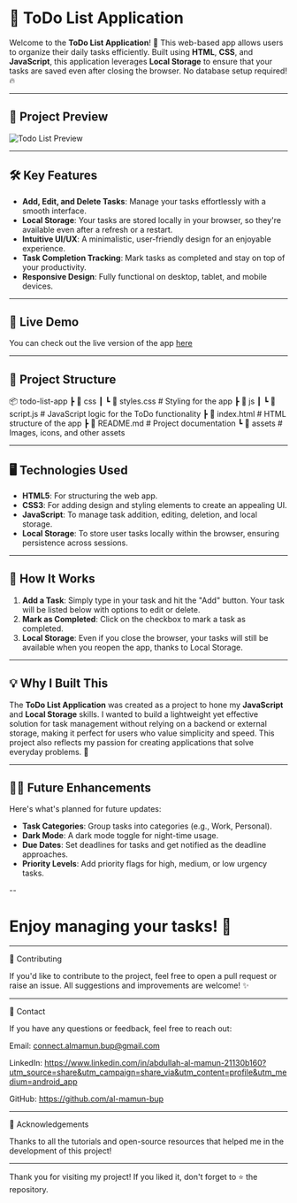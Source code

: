 # 🌟 ToDo List Application

Welcome to the **ToDo List Application**! 🚀 This web-based app allows users to organize their daily tasks efficiently. Built using **HTML**, **CSS**, and **JavaScript**, this application leverages **Local Storage** to ensure that your tasks are saved even after closing the browser. No database setup required! 🔥

---

## 📸 Project Preview

![Todo List Preview](https://al-mamun-bup.github.io/Todo-List-Project/)

---

## 🛠️ Key Features

- **Add, Edit, and Delete Tasks**: Manage your tasks effortlessly with a smooth interface.
- **Local Storage**: Your tasks are stored locally in your browser, so they're available even after a refresh or a restart.
- **Intuitive UI/UX**: A minimalistic, user-friendly design for an enjoyable experience.
- **Task Completion Tracking**: Mark tasks as completed and stay on top of your productivity.
- **Responsive Design**: Fully functional on desktop, tablet, and mobile devices.

---

## 🚀 Live Demo

You can check out the live version of the app [here](https://al-mamun-bup.github.io/Todo-List-Project/)

---

## 📂 Project Structure

📦 todo-list-app ┣ 📂 css ┃ ┗ 📜 styles.css        # Styling for the app ┣ 📂 js ┃ ┗ 📜 script.js         # JavaScript logic for the ToDo functionality ┣ 📜 index.html          # HTML structure of the app ┣ 📜 README.md           # Project documentation ┗ 📂 assets              # Images, icons, and other assets

---

## 🖥️ Technologies Used

- **HTML5**: For structuring the web app.
- **CSS3**: For adding design and styling elements to create an appealing UI.
- **JavaScript**: To manage task addition, editing, deletion, and local storage.
- **Local Storage**: To store user tasks locally within the browser, ensuring persistence across sessions.

---

## 🎯 How It Works

1. **Add a Task**: Simply type in your task and hit the "Add" button. Your task will be listed below with options to edit or delete.
2. **Mark as Completed**: Click on the checkbox to mark a task as completed. 
3. **Local Storage**: Even if you close the browser, your tasks will still be available when you reopen the app, thanks to Local Storage.

---

## 💡 Why I Built This

The **ToDo List Application** was created as a project to hone my **JavaScript** and **Local Storage** skills. I wanted to build a lightweight yet effective solution for task management without relying on a backend or external storage, making it perfect for users who value simplicity and speed. This project also reflects my passion for creating applications that solve everyday problems. 🌟

---

## 👩‍💻 Future Enhancements

Here's what's planned for future updates:

- **Task Categories**: Group tasks into categories (e.g., Work, Personal).
- **Dark Mode**: A dark mode toggle for night-time usage.
- **Due Dates**: Set deadlines for tasks and get notified as the deadline approaches.
- **Priority Levels**: Add priority flags for high, medium, or low urgency tasks.

--


# Enjoy managing your tasks! 🎉




---

🤝 Contributing

If you'd like to contribute to the project, feel free to open a pull request or raise an issue. All suggestions and improvements are welcome! ✨


---

📧 Contact

If you have any questions or feedback, feel free to reach out:

Email: connect.almamun.bup@gmail.com

LinkedIn: https://www.linkedin.com/in/abdullah-al-mamun-21130b160?utm_source=share&utm_campaign=share_via&utm_content=profile&utm_medium=android_app

GitHub: https://github.com/al-mamun-bup



---

🌟 Acknowledgements

Thanks to all the tutorials and open-source resources that helped me in the development of this project!


---

Thank you for visiting my project! If you liked it, don't forget to ⭐ the repository.
